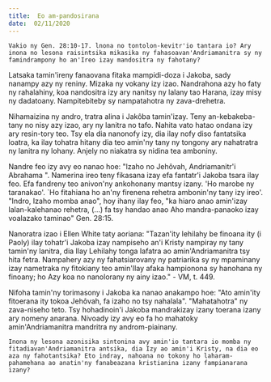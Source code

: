 ```yaml
---
title:  Eo am-pandosirana
date:  02/11/2020
---
```


`Vakio ny Gen. 28:10-17. lnona no tontolon-kevitr'io tantara io? Ary inona no lesona raisintsika mikasika ny fahasoavan'Andriamanitra sy ny famindrampony ho an'Ireo izay mandositra ny fahotany?`

Latsaka tamin'ireny fanaovana fitaka mampidi-doza i Jakoba, sady nanampy azy ny reniny. Mizaka ny vokany izy izao. Nandrahona azy ho faty ny rahalahiny, koa nandositra izy ary nanitsy ny lalany tao Harana, izay misy ny dadatoany. Nampitebiteby sy nampatahotra ny zava-drehetra.

Nihamaizina ny andro, tratra alina i Jakôba tamin'izay. Teny an-kebakeba-tany no nisy azy izao, ary ny lanitra no tafo. Nahita vato hatao ondana izy ary resin-tory teo. Tsy ela dia nanonofy izy, dia ilay nofy diso fantatsika loatra, ka ilay tohatra hitany dia teo amin'ny tany ny tongony ary nahatratra ny lanitra ny lohany. Anjely no niakatra sy nidina tea amboniny.

Nandre feo izy avy eo nanao hoe: "lzaho no Jehôvah, Andriamanitr'i Abrahama ". Namerina ireo teny fikasana izay efa fantatr'i Jakoba tsara ilay feo. Efa fandreny teo anivon'ny ankohonany mantsy izany. 'Ho marobe ny taranakao'. `Ho fitahiana ho an'ny firenena rehetra ambonin'ny tany izy ireo'. "Indro, Izaho momba anao", hoy ihany ilay feo, "ka hiaro anao amin'izay lalan-kalehanao rehetra, (...) fa tsy handao anao Aho mandra-panaoko izay voalazako taminao" Gen. 28:15.

Nanoratra izao i Ellen White taty aoriana: "Tazan'ity lehilahy be finoana ity (i Paoly) ilay tohatr'i Jakoba izay nampiseho an'i Kristy nampiray ny tany tamin'ny lanitra, dia Ilay Lehilahy tonga Iafatra ao amin'Andriamanitra tsy hita fetra. Nampahery azy ny fahatsiarovany ny patriarika sy ny mpaminany izay nametraka ny fitokiany teo amin'Ilay afaka hampionona sy hanohana ny finoany; ho Azy koa no nanolorany ny ainy izao." - VM, t. 449.

Nifoha tamin'ny torimasony i Jakoba ka nanao anakampo hoe: "Ato amin'ity fitoerana ity tokoa Jehôvah, fa izaho no tsy nahalala". "Mahatahotra" ny zava-niseho teto. Tsy hohadinoin'i Jakoba mandrakizay izany toerana izany ary nomeny anarana. Nivoady izy avy eo fa ho mahatoky amin'Andriamanitra mandritra ny androm-piainany.

`Inona ny lesona azonisika sintonina avy amin'io tantara io momba ny fitadiavan'Andriamanitra antsika, dia Izy ao amin'i Kristy, na dia eo aza ny fahotantsika? Eto indray, nahoana no tokony ho laharam-pahamehana ao anatin'ny fanabeazana kristianina izany fampianarana izany?`

